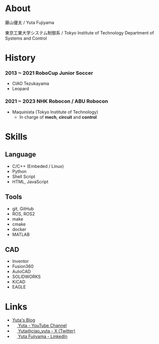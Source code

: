 # About

藤山優太 / Yuta Fujiyama

東京工業大学システム制御系 / Tokyo Institute of Technology Department of Systems and Control

# History
### 2013 ~ 2021 RoboCup Junior Soccer
- CIAO Tezukayama
- Leopard

### 2021 ~ 2023 NHK Robocon / ABU Robocon
- Maquinista (Tokyo Institute of Technology)
  - In charge of **mech**, **circuit** and **control**

# Skills
## Language
- C/C++ (Embeded / Linux)
- Python
- Shell Script
- HTML, JavaScript

## Tools
- git, GitHub
- ROS, ROS2
- make
- cmake
- docker
- MATLAB

## CAD
- Inventor
- Fusion360
- AutoCAD
- SOLIDWORKS
- KiCAD
- EAGLE

# Links
- [Yuta's Blog](http://yuta.techblog.jp)
- [<img width="15px" src="https://upload.wikimedia.org/wikipedia/commons/thumb/0/09/YouTube_full-color_icon_%282017%29.svg/318px-YouTube_full-color_icon_%282017%29.svg.png"> Yuta - YouTube Channel](https://www.youtube.com/@yuta9428)
- [<img width="15px" src="https://upload.wikimedia.org/wikipedia/commons/thumb/c/ce/X_logo_2023.svg/2560px-X_logo_2023.svg.png"> Yuta@ciao_yuta - X (Twitter)](https://twitter.com/ciao_yuta)
- [<img width="15px" src="https://static.licdn.com/aero-v1/sc/h/2if24wp7oqlodqdlgei1n1520"> Yuta Fujiyama - LinkedIn](https://www.linkedin.com/in/yuta-fujiyama-34a113268/)
